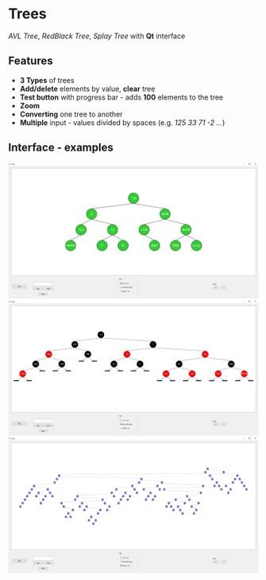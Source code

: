 # Trees
*AVL Tree*, *RedBlack Tree*, *Splay Tree* with **Qt** interface  
## Features
* **3 Types** of trees
* **Add/delete** elements by value, **clear** tree
* **Test button** with progress bar - adds **100** elements to the tree
* **Zoom**
* **Converting** one tree to another
* **Multiple** input - values divided by spaces (e.g. *125 33 71 -2 ...*)
## Interface - examples
![AVL Tree](https://raw.githubusercontent.com/exsandebest/Trees/master/examples/screenshots/AVL_Tree.png)
![RedBlack Tree](https://raw.githubusercontent.com/exsandebest/Trees/master/examples/screenshots/RedBlack_Tree.png)
![Splay Tree](https://raw.githubusercontent.com/exsandebest/Trees/master/examples/screenshots/Splay_Tree.png)
